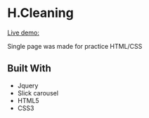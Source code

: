 # H.Cleaning

[Live demo:](https://destonin1.github.io/H.Cleaning/)

Single page was made for practice HTML/CSS

## Built With 

- Jquery
- Slick carousel 
- HTML5
- CSS3
